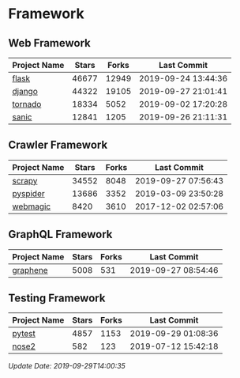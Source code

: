 # Framework

## Web Framework

| Project Name | Stars | Forks | Last Commit |
| ------------ | ----- | ----- | ----------- |
| [flask](https://github.com/pallets/flask) | 46677 | 12949 | 2019-09-24 13:44:36 |
| [django](https://github.com/django/django) | 44322 | 19105 | 2019-09-27 21:01:41 |
| [tornado](https://github.com/tornadoweb/tornado) | 18334 | 5052 | 2019-09-02 17:20:28 |
| [sanic](https://github.com/huge-success/sanic) | 12841 | 1205 | 2019-09-26 21:11:31 |

## Crawler Framework

| Project Name | Stars | Forks | Last Commit |
| ------------ | ----- | ----- | ----------- |
| [scrapy](https://github.com/scrapy/scrapy) | 34552 | 8048 | 2019-09-27 07:56:43 |
| [pyspider](https://github.com/binux/pyspider) | 13686 | 3352 | 2019-03-09 23:50:28 |
| [webmagic](https://github.com/code4craft/webmagic) | 8420 | 3610 | 2017-12-02 02:57:06 |

## GraphQL Framework

| Project Name | Stars | Forks | Last Commit |
| ------------ | ----- | ----- | ----------- |
| [graphene](https://github.com/graphql-python/graphene) | 5008 | 531 | 2019-09-27 08:54:46 |

## Testing Framework

| Project Name | Stars | Forks | Last Commit |
| ------------ | ----- | ----- | ----------- |
| [pytest](https://github.com/pytest-dev/pytest) | 4857 | 1153 | 2019-09-29 01:08:36 |
| [nose2](https://github.com/nose-devs/nose2) | 582 | 123 | 2019-07-12 15:42:18 |

*Update Date: 2019-09-29T14:00:35*